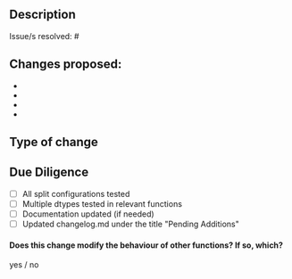 ## Description

<!--- Include a summary of the change/s.
Please also include relevant motivation and context. List any dependencies that are required for this change.
--->

Issue/s resolved: #

## Changes proposed:
-
-
-
-

## Type of change
<!--
i.e.
- Bug fix (non-breaking change which fixes an issue)
- New feature (non-breaking change which adds functionality)
- Breaking change (fix or feature that would cause existing functionality to not work as expected)
- Documentation update
--->

## Due Diligence

- [ ] All split configurations tested
- [ ] Multiple dtypes tested in relevant functions
- [ ] Documentation updated (if needed)
- [ ] Updated changelog.md under the title "Pending Additions"

#### Does this change modify the behaviour of other functions? If so, which?
yes / no
